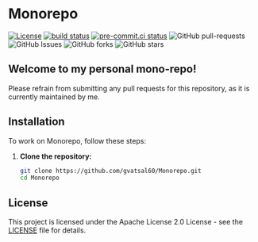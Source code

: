 # Monorepo

[![License](https://img.shields.io/badge/License-Apache_2.0-blue.svg)](https://img.shields.io/github/license/gvatsal60/Monorepo)
[![build status](https://github.com/gvatsal60/Monorepo/actions/workflows/readme-checker.yaml/badge.svg)](https://github.com/gvatsal60/Monorepo/actions/workflows/readme-checker.yaml)
[![pre-commit.ci status](https://results.pre-commit.ci/badge/github/gvatsal60/Monorepo/master.svg)](https://results.pre-commit.ci/latest/github/gvatsal60/Monorepo/HEAD)
![GitHub pull-requests](https://img.shields.io/github/issues-pr/gvatsal60/Monorepo)
![GitHub Issues](https://img.shields.io/github/issues/gvatsal60/Monorepo)
![GitHub forks](https://img.shields.io/github/forks/gvatsal60/Monorepo)
![GitHub stars](https://img.shields.io/github/stars/gvatsal60/Monorepo)

## Welcome to my personal mono-repo!
Please refrain from submitting any pull requests for this repository, as it is currently maintained by me.

## Installation

To work on Monorepo, follow these steps:

1. **Clone the repository:**

   ```bash
   git clone https://github.com/gvatsal60/Monorepo.git
   cd Monorepo
   ```

## License

This project is licensed under the Apache License 2.0 License - see the
[LICENSE](https://github.com/gvatsal60/Monorepo/blob/HEAD/LICENSE) file for details.
